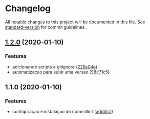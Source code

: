 # Changelog

All notable changes to this project will be documented in this file. See [standard-version](https://github.com/conventional-changelog/standard-version) for commit guidelines.

## [1.2.0](https://github.com/viniciusmonteiroarjonas/commitlint/compare/v1.1.0...v1.2.0) (2020-01-10)


### Features

* adicionando scripts e gitignore ([229e04e](https://github.com/viniciusmonteiroarjonas/commitlint/commit/229e04edb7e81f56181026ad56c1bb5e676c74f2))
* automatizaçao para subir uma versao ([98c71c5](https://github.com/viniciusmonteiroarjonas/commitlint/commit/98c71c5acf3b135fff0360e2d961daa5cc8a9045))

## 1.1.0 (2020-01-10)


### Features

* configuraçao e instalaçao do commitlint ([a0d5fc1](https://github.com/viniciusmonteiroarjonas/commitlint/commit/a0d5fc16c4d95267e8309eb28fbb7e7c8a5db64c))
